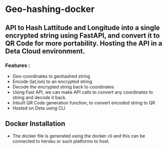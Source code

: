# Geo-hashing-docker

## API to Hash Lattitude and Longitude into a single encrypted string using FastAPI, and convert it to QR Code for more portability. Hosting the API in a Deta Cloud environment.

### Features :
- Geo-coordinates to geohashed string
- Encode (lat,lon) to an encrypted string
- Decode the encrypted string back to coordinates
- Using Fast API, we can make API calls to convert any coordinates to string and decode it back.
- Inbuilt QR Code generation function, to convert encoded string to QR
- Hosted on Deta using CLI

## Docker Installation

- The docker file is generated using the docker cli and this can be connected to heroku or such platforms to host.
